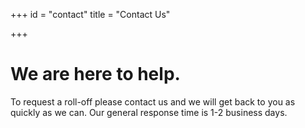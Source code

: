 +++
id = "contact"
title = "Contact Us"

+++
# We are here to help.

To request a roll-off please contact us and we will get back to you as quickly as we can. Our general response time is 1-2 business days.